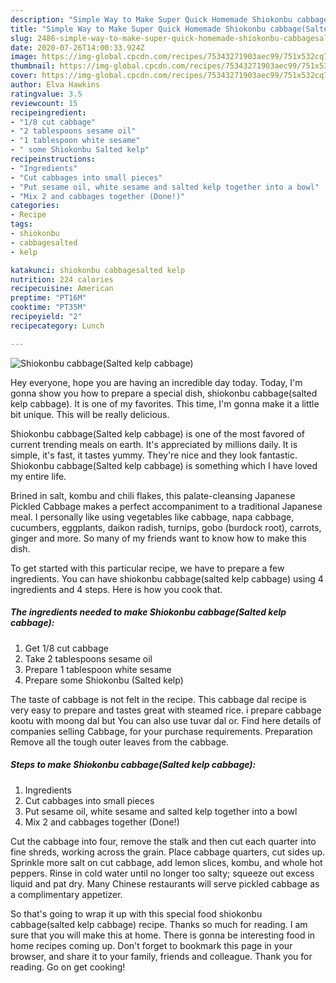 ```yaml
---
description: "Simple Way to Make Super Quick Homemade Shiokonbu cabbage(Salted kelp cabbage)"
title: "Simple Way to Make Super Quick Homemade Shiokonbu cabbage(Salted kelp cabbage)"
slug: 2486-simple-way-to-make-super-quick-homemade-shiokonbu-cabbagesalted-kelp-cabbage
date: 2020-07-26T14:00:33.924Z
image: https://img-global.cpcdn.com/recipes/75343271903aec99/751x532cq70/shiokonbu-cabbagesalted-kelp-cabbage-recipe-main-photo.jpg
thumbnail: https://img-global.cpcdn.com/recipes/75343271903aec99/751x532cq70/shiokonbu-cabbagesalted-kelp-cabbage-recipe-main-photo.jpg
cover: https://img-global.cpcdn.com/recipes/75343271903aec99/751x532cq70/shiokonbu-cabbagesalted-kelp-cabbage-recipe-main-photo.jpg
author: Elva Hawkins
ratingvalue: 3.5
reviewcount: 15
recipeingredient:
- "1/8 cut cabbage"
- "2 tablespoons sesame oil"
- "1 tablespoon white sesame"
- " some Shiokonbu Salted kelp"
recipeinstructions:
- "Ingredients"
- "Cut cabbages into small pieces"
- "Put sesame oil, white sesame and salted kelp together into a bowl"
- "Mix 2 and cabbages together (Done!)"
categories:
- Recipe
tags:
- shiokonbu
- cabbagesalted
- kelp

katakunci: shiokonbu cabbagesalted kelp 
nutrition: 224 calories
recipecuisine: American
preptime: "PT16M"
cooktime: "PT35M"
recipeyield: "2"
recipecategory: Lunch

---
```



![Shiokonbu cabbage(Salted kelp cabbage)](https://img-global.cpcdn.com/recipes/75343271903aec99/751x532cq70/shiokonbu-cabbagesalted-kelp-cabbage-recipe-main-photo.jpg)

Hey everyone, hope you are having an incredible day today. Today, I'm gonna show you how to prepare a special dish, shiokonbu cabbage(salted kelp cabbage). It is one of my favorites. This time, I'm gonna make it a little bit unique. This will be really delicious.

Shiokonbu cabbage(Salted kelp cabbage) is one of the most favored of current trending meals on earth. It's appreciated by millions daily. It is simple, it's fast, it tastes yummy. They're nice and they look fantastic. Shiokonbu cabbage(Salted kelp cabbage) is something which I have loved my entire life.

Brined in salt, kombu and chili flakes, this palate-cleansing Japanese Pickled Cabbage makes a perfect accompaniment to a traditional Japanese meal. I personally like using vegetables like cabbage, napa cabbage, cucumbers, eggplants, daikon radish, turnips, gobo (burdock root), carrots, ginger and more. So many of my friends want to know how to make this dish.


To get started with this particular recipe, we have to prepare a few ingredients. You can have shiokonbu cabbage(salted kelp cabbage) using 4 ingredients and 4 steps. Here is how you cook that.

<!--inarticleads1-->

##### The ingredients needed to make Shiokonbu cabbage(Salted kelp cabbage):

1. Get 1/8 cut cabbage
1. Take 2 tablespoons sesame oil
1. Prepare 1 tablespoon white sesame
1. Prepare  some Shiokonbu (Salted kelp)


The taste of cabbage is not felt in the recipe. This cabbage dal recipe is very easy to prepare and tastes great with steamed rice. i prepare cabbage kootu with moong dal but You can also use tuvar dal or. Find here details of companies selling Cabbage, for your purchase requirements. Preparation Remove all the tough outer leaves from the cabbage. 

<!--inarticleads2-->

##### Steps to make Shiokonbu cabbage(Salted kelp cabbage):

1. Ingredients
1. Cut cabbages into small pieces
1. Put sesame oil, white sesame and salted kelp together into a bowl
1. Mix 2 and cabbages together (Done!)


Cut the cabbage into four, remove the stalk and then cut each quarter into fine shreds, working across the grain. Place cabbage quarters, cut sides up. Sprinkle more salt on cut cabbage, add lemon slices, kombu, and whole hot peppers. Rinse in cold water until no longer too salty; squeeze out excess liquid and pat dry. Many Chinese restaurants will serve pickled cabbage as a complimentary appetizer. 

So that's going to wrap it up with this special food shiokonbu cabbage(salted kelp cabbage) recipe. Thanks so much for reading. I am sure that you will make this at home. There is gonna be interesting food in home recipes coming up. Don't forget to bookmark this page in your browser, and share it to your family, friends and colleague. Thank you for reading. Go on get cooking!
